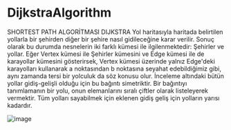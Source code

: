 # DijkstraAlgorithm

SHORTEST PATH ALGORİTMASI DIJKSTRA
 	Yol haritasıyla haritada belirtilen yollarla bir şehirden diğer bir şehire nasıl gidileceğine karar verilir. 
  Sonuç olarak bu durumda nesnelerin iki farklı kümesi ile ilgilenmektedir: Şehirler ve yollar. 
  Eğer Vertex kümesi ile Şehirler kümesini ve Edge kümesi ile de karayollar kümesini gösterirsek,
  Vertex kümesi üzerinde yalnız Edge'deki karayolları kullanarak a noktasından b noktasına seyahat edebildiğimiz gibi, 
  aynı zamanda tersi bir yolculuk da söz konusu olur. İnceleme altındaki bütün yollar gidiş-gelişli olduğu için bu bağıntı simetriktir. 
  Bir bağıntıyı tanımlamanın bir yolu, onun elemanlarını sıralı çiftler olarak listeleyerek vermektir. Tüm yolları sayabilmek için eklenen gidiş geliş için yolların yarısı kadardır. 

 ![image](https://user-images.githubusercontent.com/43170415/149003789-a84cc065-fd88-4659-80f2-e289ef2d419d.png)

